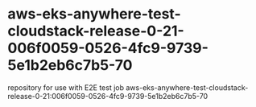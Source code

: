 # aws-eks-anywhere-test-cloudstack-release-0-21-006f0059-0526-4fc9-9739-5e1b2eb6c7b5-70
repository for use with E2E test job aws-eks-anywhere-test-cloudstack-release-0-21:006f0059-0526-4fc9-9739-5e1b2eb6c7b5-70
